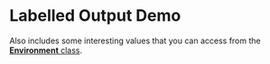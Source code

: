 # Labelled Output Demo

Also includes some interesting values that you can access from the [**Environment** class](https://learn.microsoft.com/en-us/dotnet/api/system.environment?view=net-6.0).

